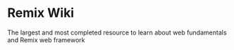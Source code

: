 # Remix Wiki

The largest and most completed resource to learn about web fundamentals and Remix web framework